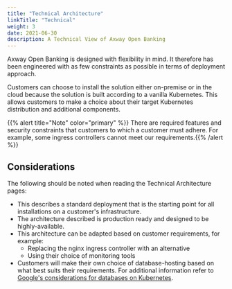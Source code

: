 ```yaml
---
title: "Technical Architecture"
linkTitle: "Technical"
weight: 3
date: 2021-06-30
description: A Technical View of Axway Open Banking
---
```


Axway Open Banking is designed with flexibility in mind. It therefore has been engineered with as few constraints as possible in terms of deployment approach.

Customers can choose to install the solution either on-premise or in the cloud because the solution is built according to a vanilla Kubernetes. This allows customers to make a choice about their target Kubernetes distribution and additional components.

{{% alert title="Note" color="primary" %}} There are required features and security constraints that customers to which a customer must adhere. For example, some ingress controllers cannot meet our requirements.{{% /alert %}}

## Considerations

The following should be noted when reading the Technical Architecture pages:

* This describes a standard deployment that is the starting point for all installations on a customer's infrastructure.
* The architecture described is production ready and designed to be highly-available.
* This architecture can be adapted based on customer requirements, for example:
    * Replacing the nginx ingress controller with an alternative
    * Using their choice of monitoring tools
* Customers will make their own choice of database-hosting based on what best suits their requirements. For additional information refer to [Google's considerations for databases on Kubernetes](https://cloud.google.com/blog/products/databases/to-run-or-not-to-run-a-database-on-kubernetes-what-to-consider).